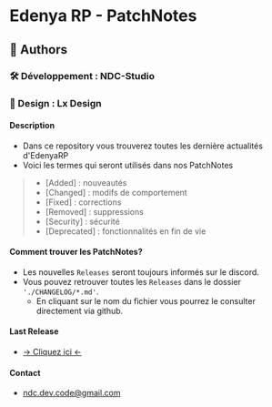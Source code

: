 # Edenya RP - PatchNotes

## 🧠 Authors
### 🛠️ Développement : NDC-Studio
### 🎨 Design : Lx Design

#### Description
- Dans ce repository vous trouverez toutes les dernière actualités d'EdenyaRP
- Voici les termes qui seront utilisés dans nos PatchNotes
> - [Added] : nouveautés  
> - [Changed] : modifs de comportement  
> - [Fixed] : corrections  
> - [Removed] : suppressions  
> - [Security] : sécurité  
> - [Deprecated] : fonctionnalités en fin de vie

#### Comment trouver les PatchNotes?
- Les nouvelles `Releases` seront toujours informés sur le discord.
- Vous pouvez retrouver toutes les `Releases` dans le dossier ``'./CHANGELOG/*.md'``.
  - En cliquant sur le nom du fichier vous pourrez le consulter directement via github.

#### Last Release
-  [→ Cliquez ici ←](https://github.com/NDC-Studio/Edenya-PatchNotes/blob/main/CHANGELOG/CHANGELOG1.md)

#### Contact
- ndc.dev.code@gmail.com